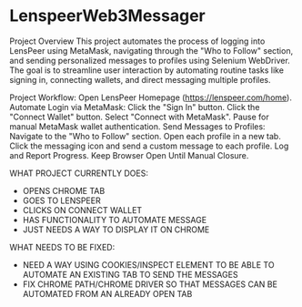 # LenspeerWeb3Messager
Project Overview
This project automates the process of logging into LensPeer using MetaMask, navigating through the "Who to Follow" section, and sending personalized messages to profiles using Selenium WebDriver. The goal is to streamline user interaction by automating routine tasks like signing in, connecting wallets, and direct messaging multiple profiles.

Project Workflow:
Open LensPeer Homepage (https://lenspeer.com/home).
Automate Login via MetaMask:
Click the "Sign In" button.
Click the "Connect Wallet" button.
Select "Connect with MetaMask".
Pause for manual MetaMask wallet authentication.
Send Messages to Profiles:
Navigate to the "Who to Follow" section.
Open each profile in a new tab.
Click the messaging icon and send a custom message to each profile.
Log and Report Progress.
Keep Browser Open Until Manual Closure.

WHAT PROJECT CURRENTLY DOES:
- OPENS CHROME TAB
- GOES TO LENSPEER
- CLICKS ON CONNECT WALLET
- HAS FUNCTIONALITY TO AUTOMATE MESSAGE
- JUST NEEDS A WAY TO DISPLAY IT ON CHROME

WHAT NEEDS TO BE FIXED:
- NEED A WAY USING COOKIES/INSPECT ELEMENT TO BE ABLE TO AUTOMATE AN EXISTING TAB TO SEND THE MESSAGES
- FIX CHROME PATH/CHROME DRIVER SO THAT MESSAGES CAN BE AUTOMATED FROM AN ALREADY OPEN TAB
